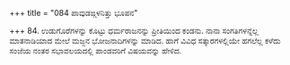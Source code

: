 +++
title = "084 ಪಾವುಡಙ್ಗಳನಿತ್ತು ಭೂಪನ"

+++
84. ಉಡುಗೊರೆಗಳನ್ನು ಕೊಟ್ಟು ಧರ್ಮರಾಜನನ್ನು ಪ್ರೀತಿಯಿಂದ ಕಂಡನು. ನಾನಾ ಸಂಗತಿಗಳನ್ನೆಲ್ಲ ಮಾತನಾಡಿಯಾದ ಮೇಲೆ ಮಜ್ಜನ ಭೋಜನಾದಿಗಳನ್ನು ಮಾಡಿದ. ಹಾಗೆ ವಿವಿಧ ಸತ್ಕಾರಗಳಲ್ಲಿಯೇ ಹಗಲೆಲ್ಲ ಕಳೆದು ಸಂಜೆಯ ನಂತರ  ಸಭಾವಲಯದಲ್ಲಿ ಪಾಂಡವರಿಗೆ ವಿಷಯವನ್ನು ಹೇಳಿದ.